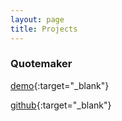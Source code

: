 ```yaml
---
layout: page
title: Projects
---
```



### Quotemaker

[demo](https://floating-everglades-32762.herokuapp.com/ "Quotemaker demo"){:target="_blank"} 

[github](https://github.com/emilyforst/quotemaker "Quotemaker github"){:target="_blank"}





